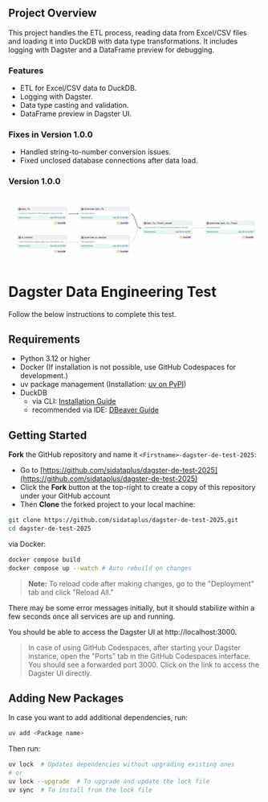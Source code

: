 ## Project Overview

This project handles the ETL process, reading data from Excel/CSV files and loading it into DuckDB with data type transformations. It includes logging with Dagster and a DataFrame preview for debugging.

### Features
- ETL for Excel/CSV data to DuckDB.
- Logging with Dagster.
- Data type casting and validation.
- DataFrame preview in Dagster UI.

### Fixes in Version 1.0.0
- Handled string-to-number conversion issues.
- Fixed unclosed database connections after data load.

### Version 1.0.0
![Screenshot](version_image\version1.0.0.PNG)

# Dagster Data Engineering Test

Follow the below instructions to complete this test.

## Requirements
- Python 3.12 or higher
- Docker (If installation is not possible, use GitHub Codespaces for development.)
- uv package management (Installation: [uv on PyPI](https://pypi.org/project/uv/))
- DuckDB
  - via CLI: [Installation Guide](https://duckdb.org/docs/installation/?version=stable&environment=cli&platform=macos&download_method=package_manager)  
  - recommended via IDE: [DBeaver Guide](https://duckdb.org/docs/stable/guides/sql_editors/dbeaver.html)  

## Getting Started

**Fork** the GitHub repository and name it `<Firstname>-dagster-de-test-2025`:
- Go to [https://github.com/sidataplus/dagster-de-test-2025](https://github.com/sidataplus/dagster-de-test-2025)
- Click the **Fork** button at the top-right to create a copy of this repository under your GitHub account
- Then **Clone** the forked project to your local machine:
```bash
git clone https://github.com/sidataplus/dagster-de-test-2025.git
cd dagster-de-test-2025
```

via Docker:
```bash
docker compose build
docker compose up --watch # Auto rebuild on changes
```
> **Note:** To reload code after making changes, go to the "Deployment" tab and click "Reload All."

There may be some error messages initially, but it should stabilize within a few seconds once all services are up and running.

You should be able to access the Dagster UI at http://localhost:3000.

> In case of using GitHub Codespaces, after starting your Dagster instance, open the "Ports" tab in the GitHub Codespaces interface. You should see a forwarded port 3000. Click on the link to access the Dagster UI directly.

## Adding New Packages

In case you want to add additional dependencies, run:
```bash
uv add <Package name>
```

Then run:
```bash
uv lock  # Updates dependencies without upgrading existing ones
# or
uv lock --upgrade  # To upgrade and update the lock file
uv sync  # To install from the lock file
```